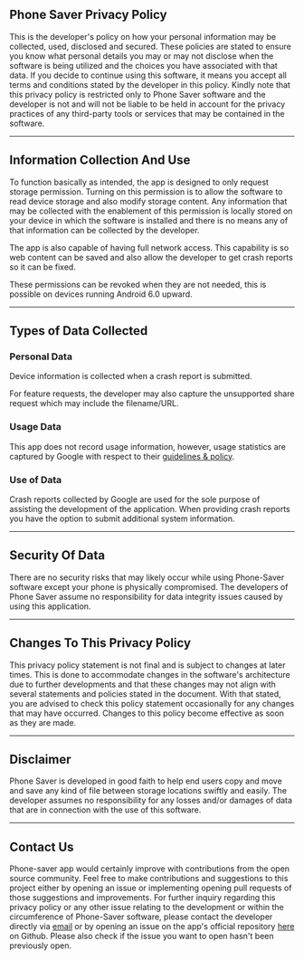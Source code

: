 ## Phone Saver Privacy Policy


This is the developer's policy on how your personal information may be collected, used, disclosed and secured. These policies are stated to ensure you know what personal details you may or may not disclose when the software is being utilized and the choices you have associated with that data. 
If you decide to continue using this software, it means you accept all terms and conditions stated by the developer in this policy. Kindly note that this privacy policy is restricted only to Phone Saver software and the developer is not and will not be liable to be held in account for the privacy practices of any third-party tools or services that may be contained in the software.

---

## Information Collection And Use

To function basically as intended, the app is designed to only request storage permission. Turning on this permission is to allow the software to read device storage and also modify storage content. Any information that may be collected with the enablement of this permission is locally stored on your device in which the software is installed and there is no means any of that information can be collected by the developer.

The app is also capable of having full network access. This capability is so web content can be saved and also allow the developer to get crash reports so it can be fixed.

These permissions can be revoked when they are not needed, this is possible on devices running Android 6.0 upward. 

---

## Types of Data Collected

### Personal Data

Device information is collected when a crash report is submitted.

For feature requests, the developer may also capture the unsupported share request which may include the filename/URL.

### Usage Data

This app does not record usage information, however, usage statistics are captured by Google with respect to their [guidelines & policy](https://privacy.google.com/).

### Use of Data
    
Crash reports collected by Google are used for the sole purpose of assisting the development of the application. When providing crash reports you have the option to submit additional system information.

---

## Security Of Data

There are no security risks that may likely occur while using Phone-Saver software except your phone is physically compromised. The developers of Phone Saver assume no responsibility for data integrity issues caused by using this application.

---


## Changes To This Privacy Policy

This privacy policy statement is not final and is subject to changes at later times. This is done to accommodate changes in the software's architecture due to further developments and that these changes may not align with several statements and policies stated in the document. With that stated, you are advised to check this policy statement occasionally for any changes that may have occurred. Changes to this policy become effective as soon as they are made.

---


## Disclaimer   

Phone Saver is developed in good faith to help end users copy and move and save any kind of file between storage locations swiftly and easily. The developer assumes no responsibility for any losses and/or damages of data that are in connection with the use of this software. 

---


## Contact Us

Phone-saver app would certainly improve with contributions from the open source community. Feel free to make contributions and suggestions to this project either by opening an issue or implementing opening pull requests of those suggestions and improvements. For further inquiry regarding this privacy policy or any other issue relating to the development or within the circumference of Phone-Saver software, please contact the developer directly via [email](michael@standen.link) or by opening an issue on the app's official repository [here](https://github.com/ScreamingHawk/phone-saver/issues/new) on Github. Please also check if the issue you want to open hasn't been previously open.




